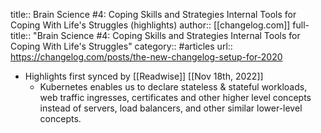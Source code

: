title:: Brain Science #4: Coping Skills and Strategies Internal Tools for Coping With Life's Struggles (highlights)
author:: [[changelog.com]]
full-title:: "Brain Science \#4: Coping Skills and Strategies Internal Tools for Coping With Life's Struggles"
category:: #articles
url:: https://changelog.com/posts/the-new-changelog-setup-for-2020

- Highlights first synced by [[Readwise]] [[Nov 18th, 2022]]
	- Kubernetes enables us to declare stateless & stateful workloads, web traffic ingresses, certificates and other higher level concepts instead of servers, load balancers, and other similar lower-level concepts.